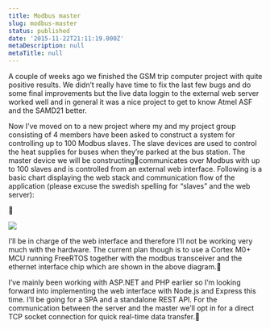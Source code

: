 ```yaml
---
title: Modbus master
slug: modbus-master
status: published
date: '2015-11-22T21:11:19.000Z'
metaDescription: null
metaTitle: null
---
```


A couple of weeks ago we finished the GSM trip computer project with quite positive results. We didn’t really have time to fix the last few bugs and do some final improvements but the live data loggin to the external web server worked well and in general it was a nice project to get to know Atmel ASF and the SAMD21 better.

Now I’ve moved on to a new project where my and my project group consisting of 4 members have been asked to construct a system for controlling up to 100 Modbus slaves. The slave devices are used to control the heat supplies for buses when they’re parked at the bus station. The master device we will be constructingcommunicates over Modbus with up to 100 slaves and is controlled from an external web interface. Following is a basic chart displaying the web stack and communication flow of the application (please excuse the swedish spelling for “slaves” and the web server):



![](<https://di2hdke024x80.cloudfront.net/images/Kommunikationsschema+-+Kommunikationsschema+(1).png>)

I’ll be in charge of the web interface and therefore I’ll not be working very much with the hardware. The current plan though is to use a Cortex M0+ MCU running FreeRTOS together with the modbus transceiver and the ethernet interface chip which are shown in the above diagram.

I’ve mainly been working with ASP.NET and PHP earlier so I’m looking forward into implementing the web interface with Node.js and Express this time. I’ll be going for a SPA and a standalone REST API. For the communication between the server and the master we’ll opt in for a direct TCP socket connection for quick real-time data transfer.

